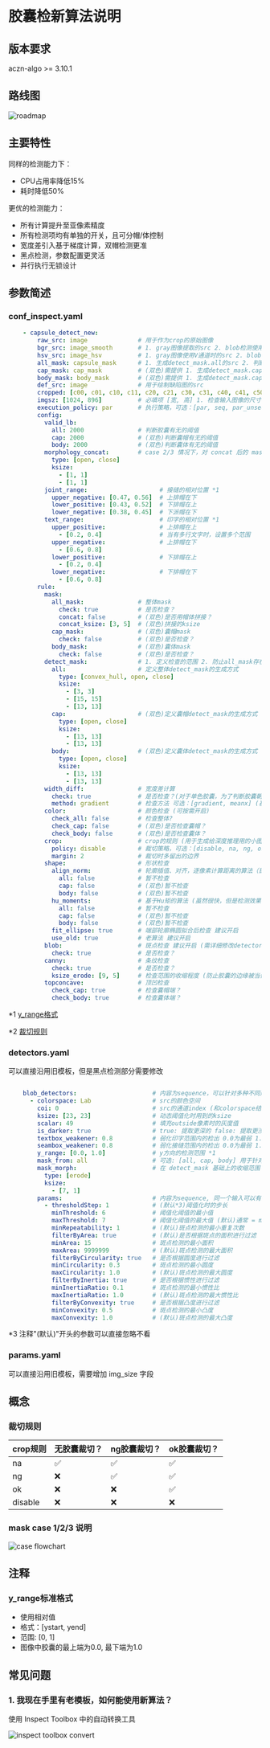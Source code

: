 # 胶囊检新算法说明

## 版本要求

aczn-algo >= 3.10.1

## 路线图

![roadmap](new-cim-algo-instruction/cim-new-roadmap.jpg)

## 主要特性

同样的检测能力下：
- CPU占用率降低15%
- 耗时降低50%

更优的检测能力：
- 所有计算提升至亚像素精度
- 所有检测项均有单独的开关，且可分帽/体控制
- 宽度差引入基于梯度计算，双帽检测更准
- 黑点检测，参数配置更灵活
- 并行执行无锁设计

## 参数简述

### conf_inspect.yaml

```yaml
    - capsule_detect_new:
        raw_src: image              # 用于作为crop的原始图像
        bgr_src: image_smooth       # 1. gray图像提取的src 2. blob检测使用特殊colorspace的src
        hsv_src: image_hsv          # 1. gray图像使用V通道时的src 2. blob检测使用HSV时的src 3. 颜色检查的src
        all_mask: capsule_mask      # 1. 生成detect_mask.all的src 2. 判断[有无,多粒,内孔]的src 3. 计算整体的[contour,area,center,bbox,rrect,roi_roi,angle,trans,roi_trans]的src 4. case1情况下用于align的src
        cap_mask: cap_mask          # (双色)需提供 1. 生成detect_mask.cap的src 2. case2下判断cap[有无,多粒,内孔]的src 3. 计算帽的[contour,area,center,bbox,rrect]的src 4. case2下用于拼接整体mask的src
        body_mask: body_mask        # (双色)需提供 1. 生成detect_mask.cap的src 2. case2下判断cap[有无,多粒,内孔]的src 3. 计算帽的[contour,area,center,bbox,rrect]的src 4. case2下用于拼接整体mask的src
        def_src: image              # 用于绘制缺陷图的src
        cropped: [c00, c01, c10, c11, c20, c21, c30, c31, c40, c41, c50, c51] # crop的输出，顺序: 先列后行，size == 通道数x2
        imgsz: [1024, 896]          # 必填项 [宽, 高] 1. 检查输入图像的尺寸 2. 边界检查时的依据 3. 过程图像生成的尺寸
        execution_policy: par       # 执行策略，可选：[par, seq, par_unseq] (并行/顺序/无序并行)
        config:
          valid_lb:
            all: 2000               # 判断胶囊有无的阈值
            cap: 2000               # (双色)判断囊帽有无的阈值
            body: 2000              # (双色)判断囊体有无的阈值
          morphology_concat:        # case 2/3 情况下，对 concat 后的 mask 进行形态学操作的参数
            type: [open, close]
            ksize:
              - [1, 1]
              - [1, 1]
          joint_range:                    # 接缝的相对位置 *1
            upper_negative: [0.47, 0.56]  # 上排帽在下
            lower_positive: [0.43, 0.52]  # 下排帽在上
            lower_negative: [0.38, 0.45]  # 下派帽在下
          text_range:                     # 印字的相对位置 *1
            upper_positive:               # 上排帽在上
              - [0.2, 0.4]                # 当有多行文字时，设置多个范围
            upper_negative:               # 上排帽在下
              - [0.6, 0.8]
            lower_positive:               # 下排帽在上
              - [0.2, 0.4]
            lower_negative:               # 下排帽在下
              - [0.6, 0.8]
        rule:
          mask:
            all_mask:               # 整体mask
              check: true           # 是否检查？
              concat: false         # (双色)是否用帽体拼接？
              concat_ksize: [3, 5]  # (双色)拼接的ksize
            cap_mask:               # (双色)囊帽mask
              check: false          # (双色)是否检查？
            body_mask:              # (双色)囊体mask
              check: false          # (双色)是否检查？
          detect_mask:              # 1. 定义检查的范围 2. 防止all_mask存在覆盖不到的区域
            all:                    # 定义整体detect_mask的生成方式
              type: [convex_hull, open, close]
              ksize:
                - [3, 3]
                - [15, 15]
                - [13, 13]
            cap:                    # (双色)定义囊帽detect_mask的生成方式
              type: [open, close]
              ksize:
                - [13, 13]
                - [13, 13]
            body:                   # (双色)定义囊体detect_mask的生成方式
              type: [open, close]
              ksize:
                - [13, 13]
                - [13, 13]
          width_diff:               # 宽度差计算
            check: true             # 是否检查？(对于单色胶囊，为了判断胶囊朝向，无论是否检查都将计算宽度差)
            method: gradient        # 检查方法 可选：[gradient, meanx] (基于梯度/老算法)
          color:                    # 颜色检查 (可按需开启)
            check_all: false        # 检查整体?
            check_cap: false        # (双色)是否检查囊帽？
            check_body: false       # (双色)是否检查囊体？
          crop:                     # crop的规则 (用于生成给深度推理用的小图)
            policy: disable         # 裁切策略，可选：[disable, na, ng, ok] *2
            margin: 2               # 裁切时多留出的边界
          shape:                    # 形状检查
            align_norm:             # 轮廓插值、对齐，逐像素计算距离的算法（目前性能不好，尚在开发中）
              all: false            # 暂不检查
              cap: false            # (双色)暂不检查
              body: false           # (双色)暂不检查
            hu_moments:             # 基于Hu矩的算法 (虽然很快，但是检测效果一般)
              all: false            # 暂不检查
              cap: false            # (双色)暂不检查
              body: false           # (双色)暂不检查
            fit_ellipse: true       # 端部轮廓椭圆拟合后检查 建议开启
            use_old: true           # 老算法 建议开启
          blob:                     # 斑点检查 建议开启 (需详细修改detectors.yaml)
            check: true             # 是否检查？
          canny:                    # 条纹检查
            check: true             # 是否检查？
            ksize_erode: [9, 5]     # 检查范围的收缩程度 (防止胶囊的边缘被当作edge)
          topconcave:               # 顶凹检查
            check_cap: true         # 检查囊帽端？
            check_body: true        # 检查囊体端？

```

*1 [y_range格式](#yrange-anchor)

*2 [裁切规则](#crop-anchor)

### detectors.yaml

可以直接沿用旧模板，但是黑点检测部分需要修改

```yaml

    blob_detectors:                     # 内容为sequence，可以针对多种不同形态的斑点进行检测
      - colorspace: Lab                 # src的颜色空间
        coi: 0                          # src的通道index (和colorspace结合起来确定src)
        ksize: [23, 23]                 # 动态阈值化时用到的ksize
        scalar: 49                      # 填充outside像素时的灰度值
        is_darker: true                 # true: 提取更深的 false: 提取更浅的
        textbox_weakener: 0.8           # 弱化印字范围内的检出 0.0为最弱 1.0为不变 (以减少印字检测成黑点)
        seambox_weakener: 0.8           # 弱化接缝范围内的检出 0.0为最弱 1.0为不变 (以减少接缝检测成黑点)
        y_range: [0.0, 1.0]             # y方向的检测范围 *1
        mask_from: all                  # 可选: [all, cap, body] 用于针对胶囊的某一部分检测
        mask_morph:                     # 在 detect_mask 基础上的收缩范围
          type: [erode]
          ksize:
            - [7, 1]
        params:                         # 内容为sequence, 同一个输入可以有多组检测参数
          - thresholdStep: 1            # (默认*3)阈值化时的步长
            minThreshold: 6             # 阈值化阈值的最小值
            maxThreshold: 7             # 阈值化阈值的最大值 (默认)通常 = minThreshold + 1 即可
            minRepeatability: 1         # (默认)斑点检测的最小重复次数
            filterByArea: true          # (默认)是否根据斑点的面积进行过滤
            minArea: 15                 # 斑点检测的最小面积
            maxArea: 9999999            # (默认)斑点检测的最大面积
            filterByCircularity: true   # 是否根据圆度进行过滤
            minCircularity: 0.3         # 斑点检测的最小圆度
            maxCircularity: 1.0         # (默认)斑点检测的最大圆度
            filterByInertia: true       # 是否根据惯性进行过滤
            minInertiaRatio: 0.1        # 斑点检测的最小惯性比
            maxInertiaRatio: 1.0        # (默认)斑点检测的最大惯性比
            filterByConvexity: true     # 是否根据凸度进行过滤
            minConvexity: 0.5           # 斑点检测的最小凸度
            maxConvexity: 1.0           # (默认)斑点检测的最大凸度
```

*3 注释"(默认)"开头的参数可以直接忽略不看

### params.yaml 

可以直接沿用旧模板，需要增加 img_size 字段

## 概念

<a id="crop-anchor"></a>

### 裁切规则

| crop规则 | 无胶囊裁切？ | ng胶囊裁切？ | ok胶囊裁切？ |
| -------- | ---------- | ------------ | ----------- |
| na       | ✅         | ✅          | ✅         |
| ng       | ❌         | ✅          | ✅         |
| ok       | ❌         | ❌          | ✅         |
| disable  | ❌         | ❌          | ❌         |

### mask case 1/2/3 说明

![case flowchart](new-cim-algo-instruction/case_flowchart.png)

## 注释

<a id="yrange-anchor"></a>

### y_range标准格式

- 使用相对值 
- 格式：[ystart, yend] 
- 范围: [0, 1]
- 图像中胶囊的最上端为0.0, 最下端为1.0

## 常见问题

### 1. 我现在手里有老模板，如何能使用新算法？

使用 Inspect Toolbox 中的自动转换工具

![inspect toolbox convert](new-cim-algo-instruction/inspect-toolbox-convert.gif)
